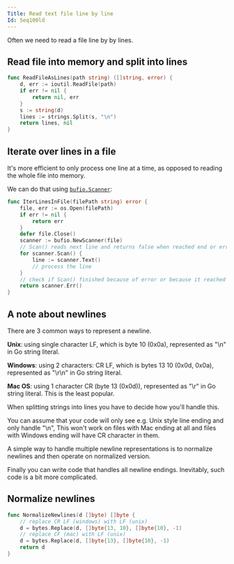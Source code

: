 ```yaml
---
Title: Read text file line by line
Id: 5eq100ld
---
```


Often we need to read a file line by by lines.

## Read file into memory and split into lines

```go
func ReadFileAsLines(path string) ([]string, error) {
    d, err := ioutil.ReadFile(path)
    if err != nil {
        return nil, err
    }
    s := string(d)
    lines := strings.Split(s, "\n")
    return lines, nil
}
```

## Iterate over lines in a file

It's more efficient to only process one line at a time, as opposed to reading the whole file into memory.

We can do that using [`bufio.Scanner`](https://golang.org/pkg/bufio/#Scanner):

```go
func IterLinesInFile(filePath string) error {
    file, err := os.Open(filePath)
    if err != nil {
        return err
    }
    defer file.Close()
    scanner := bufio.NewScanner(file)
    // Scan() reads next line and returns false when reached end or error
    for scanner.Scan() {
        line := scanner.Text()
        // process the line
    }
    // check if Scan() finished because of error or because it reached end of file
    return scanner.Err()
}
```

<!-- version that uses a callback -->

## A note about newlines

There are 3 common ways to represent a newline.

**Unix**: using single character LF, which is byte 10 (0x0a), represented as "\n" in Go string literal.

**Windows**: using 2 characters: CR LF, which is bytes 13 10 (0x0d, 0x0a), represented as "\r\n" in Go string literal.

**Mac OS**: using 1 character CR (byte 13 (0x0d)), represented as "\r" in Go string literal. This is the least popular.

When splitting strings into lines you have to decide how you'll handle this.

You can assume that your code will only see e.g. Unix style line ending and only handle "\n", This won't work on files with Mac ending at all and files with Windows ending will have CR character in them.

A simple way to handle multiple newline representations is to normalize newlines and then operate on normalized version.

Finally you can write code that handles all newline endings. Inevitably, such code is a bit more complicated.

## Normalize newlines

```go
func NormalizeNewlines(d []byte) []byte {
	// replace CR LF (windows) with LF (unix)
	d = bytes.Replace(d, []byte{13, 10}, []byte{10}, -1)
	// replace CF (mac) with LF (unix)
	d = bytes.Replace(d, []byte{13}, []byte{10}, -1)
	return d
}
```
